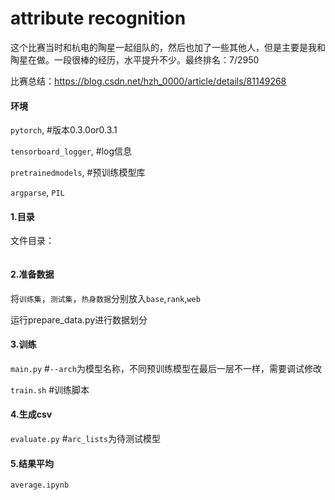 # attribute recognition
这个比赛当时和杭电的陶星一起组队的，然后也加了一些其他人，但是主要是我和陶星在做。一段很棒的经历，水平提升不少。最终排名：7/2950

比赛总结：https://blog.csdn.net/hzh_0000/article/details/81149268
#### 环境
`pytorch`, #版本0.3.0or0.3.1

`tensorboard_logger`, #log信息

`pretrainedmodels`, #预训练模型库

`argparse`,
`PIL`

#### 1.目录
文件目录：
```

```
#### 2.准备数据
将`训练集`，`测试集`，`热身数据`分别放入`base`,`rank`,`web`

运行prepare_data.py进行数据划分
#### 3.训练
`main.py` #`--arch`为模型名称，不同预训练模型在最后一层不一样，需要调试修改

`train.sh` #训练脚本
#### 4.生成csv
`evaluate.py` #`arc_lists`为待测试模型
#### 5.结果平均
`average.ipynb`
